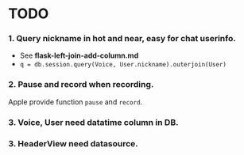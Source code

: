 # TODO

### 1. Query nickname in hot and near, easy for chat userinfo.

- See **flask-left-join-add-column.md**
- `q = db.session.query(Voice, User.nickname).outerjoin(User)` 

### 2. Pause and record when recording.

Apple provide function `pause` and `record`.

### 3. Voice, User need datatime column in DB.
### 3. HeaderView need datasource.
